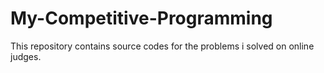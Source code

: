 # My-Competitive-Programming
This repository contains source codes for the problems i solved on online judges.
